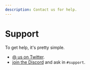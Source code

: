 ```yaml
---
description: Contact us for help.
---
```


# Support

To get help, it's pretty simple.

* [@ us on Twitter](https://twitter.com/OneForm_js).
* [join the Discord](https://discord.gg/zqzj9q9E) and ask in `#support`.

